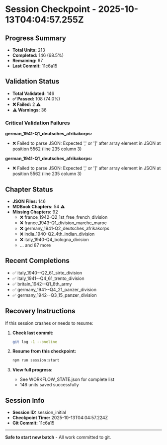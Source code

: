 # Session Checkpoint - 2025-10-13T04:04:57.255Z

## Progress Summary

- **Total Units:** 213
- **Completed:** 146 (68.5%)
- **Remaining:** 67
- **Last Commit:** 11c6a15

## Validation Status

- **Total Validated:** 146
- **✅ Passed:** 108 (74.0%)
- **❌ Failed:** 2 ⚠️
- **⚠️ Warnings:** 36

### Critical Validation Failures

**german_1941-Q1_deutsches_afrikakorps:**
  - ❌ Failed to parse JSON: Expected ',' or ']' after array element in JSON at position 5562 (line 235 column 3)

**german_1941-Q1_deutsches_afrikakorps:**
  - ❌ Failed to parse JSON: Expected ',' or ']' after array element in JSON at position 5562 (line 235 column 3)

## Chapter Status

- **JSON Files:** 146
- **MDBook Chapters:** 54 ⚠️
- **Missing Chapters:** 92
  - ❌ france_1942-Q2_1st_free_french_division
  - ❌ france_1943-Q1_division_marche_maroc
  - ❌ germany_1941-Q2_deutsches_afrikakorps
  - ❌ india_1940-Q2_4th_indian_division
  - ❌ italy_1940-Q4_bologna_division
  - ... and 87 more

## Recent Completions

- ✅ italy_1940--Q2_61_sirte_division
- ✅ italy_1941--Q4_61_trento_division
- ✅ britain_1942--Q1_8th_army
- ✅ germany_1941--Q4_21_panzer_division
- ✅ germany_1942--Q3_15_panzer_division

## Recovery Instructions

If this session crashes or needs to resume:

1. **Check last commit:**
   ```bash
   git log -1 --oneline
   ```

2. **Resume from this checkpoint:**
   ```bash
   npm run session:start
   ```

3. **View full progress:**
   - See WORKFLOW_STATE.json for complete list
   - 146 units saved successfully

## Session Info

- **Session ID:** session_initial
- **Checkpoint Time:** 2025-10-13T04:04:57.224Z
- **Git Commit:** 11c6a15

---

**Safe to start new batch** - All work committed to git.
